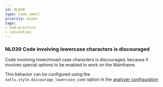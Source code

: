 ```yaml
---
id: NL039
type: code_smell
priority: minor
tags:
- bad-practice 
- convention 
---
```


### NL039 Code involving lowercase characters is discouraged
Code involving lower/mixed case characters is discouraged, because it involves special options to be enabled to work on the Mainframe.

This behavior can be configured using the `natls.style.discourage_lowercase_code` option in the [analyzer configuration](/docs/analyzer-config.md)
